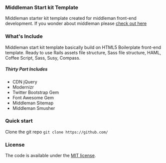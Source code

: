 ### Middleman Start kit Template
Middleman starter kit template created for middleman front-end development.
If you wonder about middleman please [check out here](www.middlemanapp.com)

### What's Include
Middleman start kit template basically build on HTML5 Boilerplate front-end
template. Ready to use Rails assets file structure, Sass file structure, HAML,
Coffee Script, Sass, Susy, Compass.

##### Thirty Part Includes
- CDN jQuery
- Modernizr
- Twitter Bootstrap Gem
- Font Awesome Gem
- Middleman Sitemap
- Middleman Smusher

### Quick start
Clone the git repo `git clone https://github.com/`

### License
The code is available under the
[MIT license](github.com/h5bp/html5-boilerplate/blob/master/LICENSE.txt).
